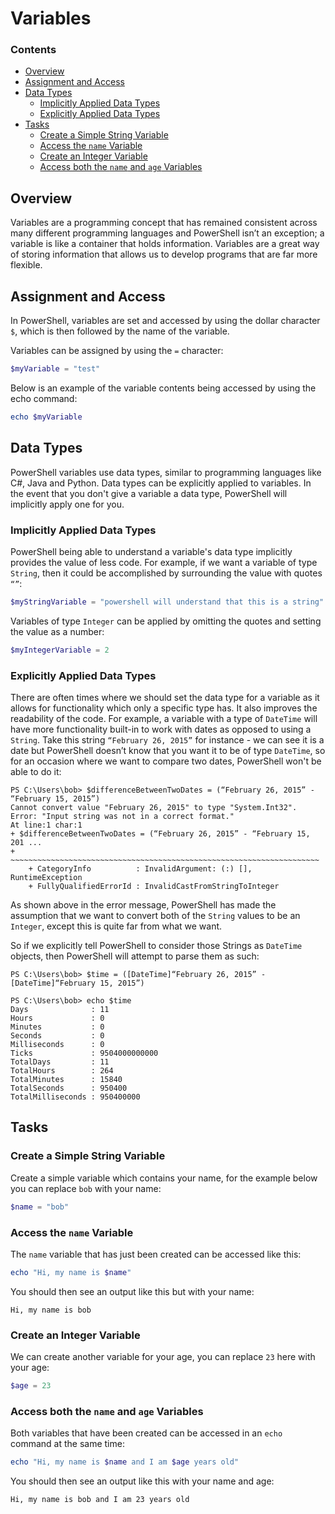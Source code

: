# Variables
<!--TOC_START-->
### Contents
- [Overview](#overview)
- [Assignment and Access](#assignment-and-access)
- [Data Types](#data-types)
	- [Implicitly Applied Data Types](#implicitly-applied-data-types)
	- [Explicitly Applied Data Types](#explicitly-applied-data-types)
- [Tasks](#tasks)
	- [Create a Simple String Variable](#create-a-simple-string-variable)
	- [Access the `name` Variable](#access-the-name-variable)
	- [Create an Integer Variable](#create-an-integer-variable)
	- [Access both the `name` and `age` Variables](#access-both-the-name-and-age-variables)

<!--TOC_END-->
## Overview
Variables are a programming concept that has remained consistent across many different programming languages and PowerShell isn’t an exception; a variable is like a container that holds information.
Variables are a great way of storing information that allows us to develop programs that are far more flexible.

## Assignment and Access
In PowerShell, variables are set and accessed by using the dollar character `$`, which is then followed by the name of the variable.

Variables can be assigned by using the `=` character:
```powershell
$myVariable = "test"
```

Below is an example of the variable contents being accessed by using the echo command:
```powershell
echo $myVariable
```

## Data Types
PowerShell variables use data types, similar to programming languages like C#, Java and Python.
Data types can be explicitly applied to variables. In the event that you don't give a variable a data type, PowerShell will implicitly apply one for you.

### Implicitly Applied Data Types
PowerShell being able to understand a variable's data type implicitly provides the value of less code. For example, if we want a variable of type `String`, then it could be accomplished by surrounding the value with quotes `“”`:
```powershell
$myStringVariable = "powershell will understand that this is a string"
```
Variables of type `Integer` can be applied by omitting the quotes and setting the value as a number:
```powershell
$myIntegerVariable = 2
```
### Explicitly Applied Data Types
There are often times where we should set the data type for a variable as it allows for functionality which only a specific type has. It also improves the readability of the code.
For example, a variable with a type of `DateTime` will have more functionality built-in to work with dates as opposed to using a `String`.
Take this string `“February 26, 2015”` for instance - we can see it is a date but PowerShell doesn’t know that you want it to be of type `DateTime`, so for an occasion where we want to compare two dates, PowerShell won't be able to do it:
```text
PS C:\Users\bob> $differenceBetweenTwoDates = (“February 26, 2015” - “February 15, 2015”)
Cannot convert value "February 26, 2015" to type "System.Int32". Error: "Input string was not in a correct format."
At line:1 char:1
+ $differenceBetweenTwoDates = (“February 26, 2015” - “February 15, 201 ...
+ ~~~~~~~~~~~~~~~~~~~~~~~~~~~~~~~~~~~~~~~~~~~~~~~~~~~~~~~~~~~~~~~~~~~~~
    + CategoryInfo          : InvalidArgument: (:) [], RuntimeException
    + FullyQualifiedErrorId : InvalidCastFromStringToInteger
```
As shown above in the error message, PowerShell has made the assumption that we want to convert both of the `String` values to be an `Integer`, except this is quite far from what we want.

So if we explicitly tell PowerShell to consider those Strings as `DateTime` objects, then PowerShell will attempt to parse them as such:
```text
PS C:\Users\bob> $time = ([DateTime]“February 26, 2015” - [DateTime]“February 15, 2015”)

PS C:\Users\bob> echo $time
Days              : 11
Hours             : 0
Minutes           : 0
Seconds           : 0
Milliseconds      : 0
Ticks             : 9504000000000
TotalDays         : 11
TotalHours        : 264
TotalMinutes      : 15840
TotalSeconds      : 950400
TotalMilliseconds : 950400000
```

## Tasks
### Create a Simple String Variable
Create a simple variable which contains your name, for the example below you can replace `bob` with your name:
```powershell
$name = "bob"
```
### Access the `name` Variable
The `name` variable that has just been created can be accessed like this:
```powershell
echo "Hi, my name is $name"
```
You should then see an output like this but with your name:
```text
Hi, my name is bob
```
### Create an Integer Variable
We can create another variable for your age, you can replace `23` here with your age:
```powershell
$age = 23
```
### Access both the `name` and `age` Variables
Both variables that have been created can be accessed in an `echo` command at the same time:
```powershell
echo "Hi, my name is $name and I am $age years old"
```
You should then see an output like this with your name and age:
```text
Hi, my name is bob and I am 23 years old
```
